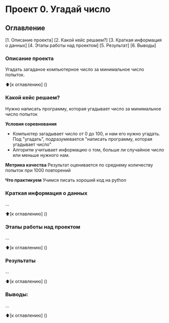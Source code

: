 # Проект 0. Угадай число

## Оглавление

[1. Описание проекта]
[2. Какой кейс решаем?]
[3. Краткая информация о данных]
[4. Этапы работы над проектом]
[5. Результат]
[6. Выводы]

### Описание проекта
Угадать загаданое компьютерное число за минимальное число попыток.

:arrow_up:[к оглавлению] ()

### Какой кейс решаем?
Нужно написать программу, которая угадывает число за минимальное число попыток

**Условия соревнования**
- Компьютер загадывает число от 0 до 100, и нам его нужно угадать. Под "угадать", подразумевается "написать программу, которая угадывает число"
- Алгоритм учитывает информацию о том, больше ли случайное число или меньше нужного нам.

**Метрика качества**
Результат оценивается по среднему количеству попыток при 1000 повторений

**Что практикуем**
Учимся писать хороший код на python

### Краткая информация о данных
...

:arrow_up:[к оглавлению] ()

### Этапы работы над проектом
...

:arrow_up:[к оглавлению] ()

### Результаты
...

:arrow_up:[к оглавлению] ()

### Выводы:
...

:arrow_up:[к оглавлению] ()